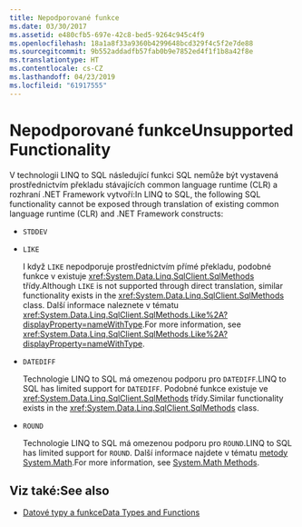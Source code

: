 ```yaml
---
title: Nepodporované funkce
ms.date: 03/30/2017
ms.assetid: e480cfb5-697e-42c8-bed5-9264c945c4f9
ms.openlocfilehash: 18a1a8f33a9360b4299648bcd329f4c5f2e7de88
ms.sourcegitcommit: 9b552addadfb57fab0b9e7852ed4f1f1b8a42f8e
ms.translationtype: HT
ms.contentlocale: cs-CZ
ms.lasthandoff: 04/23/2019
ms.locfileid: "61917555"
---
```

# <a name="unsupported-functionality"></a><span data-ttu-id="2a292-102">Nepodporované funkce</span><span class="sxs-lookup"><span data-stu-id="2a292-102">Unsupported Functionality</span></span>
<span data-ttu-id="2a292-103">V technologii LINQ to SQL následující funkci SQL nemůže být vystavená prostřednictvím překladu stávajících common language runtime (CLR) a rozhraní .NET Framework vytvoří:</span><span class="sxs-lookup"><span data-stu-id="2a292-103">In LINQ to SQL, the following SQL functionality cannot be exposed through translation of existing common language runtime (CLR) and .NET Framework constructs:</span></span>  
  
- `STDDEV`  
  
- `LIKE`  
  
     <span data-ttu-id="2a292-104">I když `LIKE` nepodporuje prostřednictvím přímé překladu, podobné funkce v existuje <xref:System.Data.Linq.SqlClient.SqlMethods> třídy.</span><span class="sxs-lookup"><span data-stu-id="2a292-104">Although `LIKE` is not supported through direct translation, similar functionality exists in the <xref:System.Data.Linq.SqlClient.SqlMethods> class.</span></span> <span data-ttu-id="2a292-105">Další informace naleznete v tématu <xref:System.Data.Linq.SqlClient.SqlMethods.Like%2A?displayProperty=nameWithType>.</span><span class="sxs-lookup"><span data-stu-id="2a292-105">For more information, see <xref:System.Data.Linq.SqlClient.SqlMethods.Like%2A?displayProperty=nameWithType>.</span></span>  
  
- `DATEDIFF`  
  
     <span data-ttu-id="2a292-106">Technologie LINQ to SQL má omezenou podporu pro `DATEDIFF`.</span><span class="sxs-lookup"><span data-stu-id="2a292-106">LINQ to SQL has limited support for `DATEDIFF`.</span></span> <span data-ttu-id="2a292-107">Podobné funkce existuje ve <xref:System.Data.Linq.SqlClient.SqlMethods> třídy.</span><span class="sxs-lookup"><span data-stu-id="2a292-107">Similar functionality exists in the <xref:System.Data.Linq.SqlClient.SqlMethods> class.</span></span>  
  
- `ROUND`  
  
     <span data-ttu-id="2a292-108">Technologie LINQ to SQL má omezenou podporu pro `ROUND`.</span><span class="sxs-lookup"><span data-stu-id="2a292-108">LINQ to SQL has limited support for `ROUND`.</span></span> <span data-ttu-id="2a292-109">Další informace najdete v tématu [metody System.Math](system-math-methods.md).</span><span class="sxs-lookup"><span data-stu-id="2a292-109">For more information, see [System.Math Methods](system-math-methods.md).</span></span>  
  
## <a name="see-also"></a><span data-ttu-id="2a292-110">Viz také:</span><span class="sxs-lookup"><span data-stu-id="2a292-110">See also</span></span>

- [<span data-ttu-id="2a292-111">Datové typy a funkce</span><span class="sxs-lookup"><span data-stu-id="2a292-111">Data Types and Functions</span></span>](data-types-and-functions.md)
